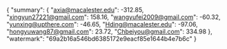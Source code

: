 {
    "summary": {
        "axia@macalester.edu": -312.85, 
        "xingyun27221@gmail.com": 158.16, 
        "wangyufei2009@gmail.com": -60.32, 
        "yunxing@upthere.com": -46.65, 
        "Hding@macalester.edu": -97.06, 
        "hongyuwang87@gmail.com": 23.72, 
        "Chbeiyou@gmail.com": 334.98
    }, 
    "watermark": "69a2b16a546bd6385172e9eacf85e1644b4e7b6c"
}